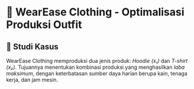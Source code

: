 # 👕 WearEase Clothing - Optimalisasi Produksi Outfit

## 🎯 Studi Kasus
WearEase Clothing memproduksi dua jenis produk: *Hoodie (x₁)* dan *T-shirt (x₂)*.
Tujuannya menentukan kombinasi produksi yang menghasilkan *laba maksimum*, dengan keterbatasan sumber daya harian berupa kain, tenaga kerja, dan jam mesin.
